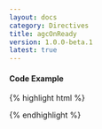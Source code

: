 ```yaml
---
layout: docs
category: Directives
title: agcOnReady
version: 1.0.0-beta.1
latest: true
---
```


#### Code Example
{% highlight html %}
<div google-chart chart="myChartObject" agc-on-ready="readyHandler(chartWrapper)"></div>
{% endhighlight %}
